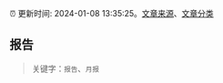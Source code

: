:alarm_clock: 更新时间: 2024-01-08 13:35:25。[文章来源](/README.md)、[文章分类](/TAGS.md)

## 报告


> 关键字：`报告`、`月报`




